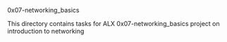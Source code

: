 0x07-networking_basics

This directory contains tasks for ALX 0x07-networking_basics project on introduction to networking
